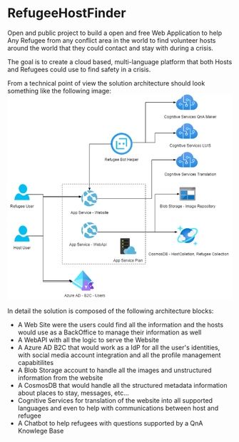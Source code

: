 # RefugeeHostFinder
Open and public project to build a open and free Web Application to help Any Refugee from any conflict area in the world to find volunteer hosts around the world that they could contact and stay with during a crisis.

The goal is to create a cloud based, multi-language platform that both Hosts and Refugees could use to find safety in a crisis.

From a technical point of view the solution architecture should look something like the following image:
![alt text](https://raw.githubusercontent.com/marconsilva/RefugeeHostFinder/main/common/Architecture/refugeeHostFinder_Architecture.drawio.png "Architecture Diagram")

In detail the solution is composed of the following architecture blocks:
- A Web Site were the users could find all the information and the hosts would use as a BackOffice to manage their information as well
- A WebAPI with all the logic to serve the Website
- A Azure AD B2C that would work as a IdP for all the user's identities, with social media account integration and all the profile management capabitilites
- A Blob Storage account to handle all the images and unstructured information from the website
- A CosmosDB that would handle all the structured metadata information about places to stay, messages, etc...
- Cognitive Services for translation of the website into all supported languages and even to help with communications between host and refugee
- A Chatbot to help refugees with questions supported by a QnA Knowlege Base
